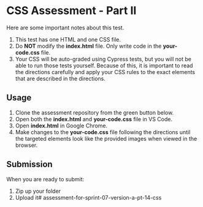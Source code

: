 # CSS Assessment - Part II

Here are some important notes about this test.

1. This test has one HTML and one CSS file.
2. Do **NOT** modify the **index.html** file. Only write code in the
   **your-code.css** file.
3. Your CSS will be auto-graded using Cypress tests, but you will not be able to
   run those tests yourself. Because of this, it is important to read the
   directions carefully and apply your CSS rules to the exact elements that are
   described in the directions.

## Usage

1. Clone the assessment repository from the green button below.
2. Open both the **index.html** and **your-code.css** file in VS Code.
3. Open **index.html** in Google Chrome.
4. Make changes to the **your-code.css** file following the directions until
   the targeted elements look like the provided images when viewed in the
   browser.

## Submission

When you are ready to submit:

1. Zip up your folder
2. Upload it# assessment-for-sprint-07-version-a-pt-14-css
